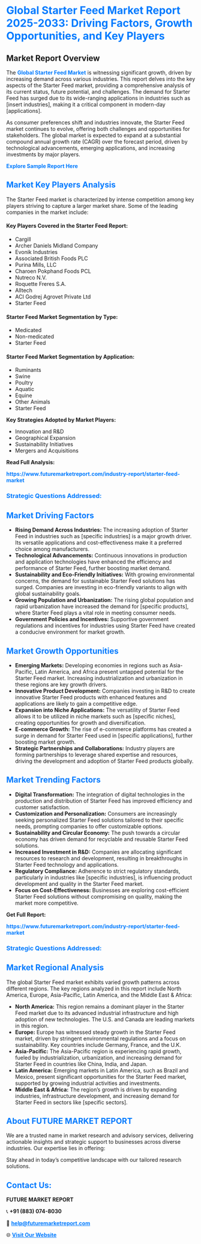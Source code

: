 <h1 style="color: #007BFF;">Global Starter Feed Market Report 2025-2033: Driving Factors, Growth Opportunities, and Key Players</h1>

<section id="overview">
<h2>Market Report Overview</h2>
<p>The <a href="https://www.futuremarketreport.com/industry-report/starter-feed-market" style="color: #007BFF; text-decoration: none;"><strong>Global Starter Feed Market</strong></a> is witnessing significant growth, driven by increasing demand across various industries. This report delves into the key aspects of the Starter Feed market, providing a comprehensive analysis of its current status, future potential, and challenges. The demand for Starter Feed has surged due to its wide-ranging applications in industries such as [insert industries], making it a critical component in modern-day [applications].</p>
<p>As consumer preferences shift and industries innovate, the Starter Feed market continues to evolve, offering both challenges and opportunities for stakeholders. The global market is expected to expand at a substantial compound annual growth rate (CAGR) over the forecast period, driven by technological advancements, emerging applications, and increasing investments by major players.</p>
</section>

<section id="overview">
<p><a href="https://www.futuremarketreport.com/request-sample/reportId=101656" style="color: #007BFF; text-decoration: none;"><strong>Explore Sample Report Here</strong></a></p>
</section>

<section id="key-players">
<h2 style="color: #007BFF;">Market Key Players Analysis</h2>
<p>The Starter Feed market is characterized by intense competition among key players striving to capture a larger market share. Some of the leading companies in the market include:</p>
<h4>Key Players Covered in the Starter Feed Report:</h4>
<ul><li>Cargill</li><li>Archer Daniels Midland Company</li><li>Evonik Industries</li><li>Associated British Foods PLC</li><li>Purina Mills, LLC</li><li>Charoen Pokphand Foods PCL</li><li>Nutreco N.V.</li><li>Roquette Freres S.A.</li><li>Alltech</li><li>ACI Godrej Agrovet Private Ltd</li><li>Starter Feed</li></ul>
<h4>Starter Feed Market Segmentation by Type:</h4>
<ul><li>Medicated</li><li>Non-medicated</li><li>Starter Feed</li></ul>

<h4>Starter Feed Market Segmentation by Application:</h4>
<ul><li>Ruminants</li><li>Swine</li><li>Poultry</li><li>Aquatic</li><li>Equine</li><li>Other Animals</li><li>Starter Feed</li></ul>
<p><strong>Key Strategies Adopted by Market Players:</strong></p>
<ul>
<li>Innovation and R&D</li>
<li>Geographical Expansion</li>
<li>Sustainability Initiatives</li>
<li>Mergers and Acquisitions</li>
</ul>
</section>

<section>
<p><strong>Read Full Analysis: </strong></p><a href="https://www.futuremarketreport.com/industry-report/starter-feed-market" style="color: #007BFF; text-decoration: none;"><strong>https://www.futuremarketreport.com/industry-report/starter-feed-market</strong></a>
<h3 style="color: #007BFF;">Strategic Questions Addressed:</h3>
</section>

<section id="driving-factors">
<h2 style="color: #007BFF;">Market Driving Factors</h2>
<ul>
<li><strong>Rising Demand Across Industries:</strong> The increasing adoption of Starter Feed in industries such as [specific industries] is a major growth driver. Its versatile applications and cost-effectiveness make it a preferred choice among manufacturers.</li>
<li><strong>Technological Advancements:</strong> Continuous innovations in production and application technologies have enhanced the efficiency and performance of Starter Feed, further boosting market demand.</li>
<li><strong>Sustainability and Eco-Friendly Initiatives:</strong> With growing environmental concerns, the demand for sustainable Starter Feed solutions has surged. Companies are investing in eco-friendly variants to align with global sustainability goals.</li>
<li><strong>Growing Population and Urbanization:</strong> The rising global population and rapid urbanization have increased the demand for [specific products], where Starter Feed plays a vital role in meeting consumer needs.</li>
<li><strong>Government Policies and Incentives:</strong> Supportive government regulations and incentives for industries using Starter Feed have created a conducive environment for market growth.</li>
</ul>
</section>

<section id="growth-opportunities">
<h2 style="color: #007BFF;">Market Growth Opportunities</h2>
<ul>
<li><strong>Emerging Markets:</strong> Developing economies in regions such as Asia-Pacific, Latin America, and Africa present untapped potential for the Starter Feed market. Increasing industrialization and urbanization in these regions are key growth drivers.</li>
<li><strong>Innovative Product Development:</strong> Companies investing in R&D to create innovative Starter Feed products with enhanced features and applications are likely to gain a competitive edge.</li>
<li><strong>Expansion into Niche Applications:</strong> The versatility of Starter Feed allows it to be utilized in niche markets such as [specific niches], creating opportunities for growth and diversification.</li>
<li><strong>E-commerce Growth:</strong> The rise of e-commerce platforms has created a surge in demand for Starter Feed used in [specific applications], further boosting market growth.</li>
<li><strong>Strategic Partnerships and Collaborations:</strong> Industry players are forming partnerships to leverage shared expertise and resources, driving the development and adoption of Starter Feed products globally.</li>
</ul>
</section>

<section id="trending-factors">
<h2 style="color: #007BFF;">Market Trending Factors</h2>
<ul>
<li><strong>Digital Transformation:</strong> The integration of digital technologies in the production and distribution of Starter Feed has improved efficiency and customer satisfaction.</li>
<li><strong>Customization and Personalization:</strong> Consumers are increasingly seeking personalized Starter Feed solutions tailored to their specific needs, prompting companies to offer customizable options.</li>
<li><strong>Sustainability and Circular Economy:</strong> The push towards a circular economy has driven demand for recyclable and reusable Starter Feed solutions.</li>
<li><strong>Increased Investment in R&D:</strong> Companies are allocating significant resources to research and development, resulting in breakthroughs in Starter Feed technology and applications.</li>
<li><strong>Regulatory Compliance:</strong> Adherence to strict regulatory standards, particularly in industries like [specific industries], is influencing product development and quality in the Starter Feed market.</li>
<li><strong>Focus on Cost-Effectiveness:</strong> Businesses are exploring cost-efficient Starter Feed solutions without compromising on quality, making the market more competitive.</li>
</ul>
</section>

<section>
<p><strong>Get Full Report: </strong></p><a href="https://www.futuremarketreport.com/industry-report/starter-feed-market" style="color: #007BFF; text-decoration: none;"><strong>https://www.futuremarketreport.com/industry-report/starter-feed-market</strong></a>
<h3 style="color: #007BFF;">Strategic Questions Addressed:</h3>
</section>


<section id="regional-analysis">
<h2 style="color: #007BFF;">Market Regional Analysis</h2>
<p>The global Starter Feed market exhibits varied growth patterns across different regions. The key regions analyzed in this report include North America, Europe, Asia-Pacific, Latin America, and the Middle East & Africa:</p>
<ul>
<li><strong>North America:</strong> This region remains a dominant player in the Starter Feed market due to its advanced industrial infrastructure and high adoption of new technologies. The U.S. and Canada are leading markets in this region.</li>
<li><strong>Europe:</strong> Europe has witnessed steady growth in the Starter Feed market, driven by stringent environmental regulations and a focus on sustainability. Key countries include Germany, France, and the U.K.</li>
<li><strong>Asia-Pacific:</strong> The Asia-Pacific region is experiencing rapid growth, fueled by industrialization, urbanization, and increasing demand for Starter Feed in countries like China, India, and Japan.</li>
<li><strong>Latin America:</strong> Emerging markets in Latin America, such as Brazil and Mexico, present significant opportunities for the Starter Feed market, supported by growing industrial activities and investments.</li>
<li><strong>Middle East & Africa:</strong> The region’s growth is driven by expanding industries, infrastructure development, and increasing demand for Starter Feed in sectors like [specific sectors].</li>
</ul>
</section>

<footer>
<h2 style="color: #007BFF;">About FUTURE MARKET REPORT</h2>
<p>We are a trusted name in market research and advisory services, delivering actionable insights and strategic support to businesses across diverse industries. Our expertise lies in offering:</p>

<p>Stay ahead in today’s competitive landscape with our tailored research solutions.</p>

<h2 style="color: #007BFF;">Contact Us:</h2>
<p><strong>FUTURE MARKET REPORT</strong></p>
<p>📞 <strong>+91 (883) 074-8030</strong></p>
<p>📧 <strong><a href="mailto:help@futuremarketreport.com" style="color: #007BFF;">help@futuremarketreport.com</a></strong></p>
<p>🌐 <strong><a href="https://www.futuremarketreport.com/" style="color: #007BFF;">Visit Our Website</a></strong></p>
</footer>
